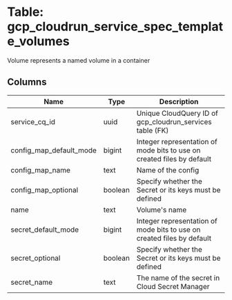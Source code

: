 
# Table: gcp_cloudrun_service_spec_template_volumes
Volume represents a named volume in a container
## Columns
| Name        | Type           | Description  |
| ------------- | ------------- | -----  |
|service_cq_id|uuid|Unique CloudQuery ID of gcp_cloudrun_services table (FK)|
|config_map_default_mode|bigint|Integer representation of mode bits to use on created files by default|
|config_map_name|text|Name of the config|
|config_map_optional|boolean|Specify whether the Secret or its keys must be defined|
|name|text|Volume's name|
|secret_default_mode|bigint|Integer representation of mode bits to use on created files by default|
|secret_optional|boolean|Specify whether the Secret or its keys must be defined|
|secret_name|text|The name of the secret in Cloud Secret Manager|
